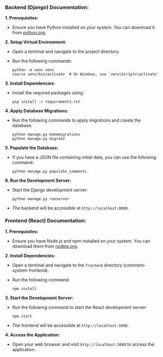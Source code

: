 ### Backend (Django) Documentation:

**1. Prerequisites:**
   - Ensure you have Python installed on your system. You can download it from [python.org](https://www.python.org/downloads/).

**2. Setup Virtual Environment:**
   - Open a terminal and navigate to the project directory.
   - Run the following commands:

     ```
     python -m venv venv
     source venv/bin/activate  # On Windows, use `venv\Scripts\activate`
     ```

**3. Install Dependencies:**
   - Install the required packages using:

     ```
     pip install -r requirements.txt
     ```

**4. Apply Database Migrations:**
   - Run the following commands to apply migrations and create the database:

     ```
     python manage.py makemigrations
     python manage.py migrate
     ```

**5. Populate the Database:**
   - If you have a JSON file containing initial data, you can use the following command:

     ```
     python manage.py populate_comments
     ```

**6. Run the Development Server:**
   - Start the Django development server:

     ```
     python manage.py runserver
     ```

   - The backend will be accessible at `http://localhost:8000`.

### Frontend (React) Documentation:

**1. Prerequisites:**
   - Ensure you have Node.js and npm installed on your system. You can download them from [nodejs.org](https://nodejs.org/).

**2. Install Dependencies:**
   - Open a terminal and navigate to the `frontend` directory (comment-system-frontend).
   - Run the following command:

     ```
     npm install
     ```

**3. Start the Development Server:**
   - Run the following command to start the React development server:

     ```
     npm start
     ```

   - The frontend will be accessible at `http://localhost:3000`.

**4. Access the Application:**
   - Open your web browser and visit `http://localhost:3000` to access the application.
